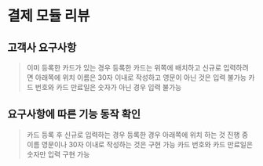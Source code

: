 # 결제 모듈 리뷰

## 고객사 요구사항
> 이미 등록한 카드가 있는 경우 등록한 카드는 위쪽에 배치하고 신규로 입력하려면 아래쪽에 위치
> 이름은 30자 이내로 작성하고 영문이 아닌 것은 입력 불가능
> 카드 번호와 카드 만료일은 숫자가 아닌 경우 입력 불가능

## 요구사항에 따른 기능 동작 확인

> 카드 등록 후 신규로 입력하는 경우 등록한 경우 아래쪽에 위치 하는 것 진행 중
> 이름 영문이나 30자 이내로 작성하는 것은 구현 가능
> 카드 번호와 카드 만료일은 숫자만 입력 구현 가능